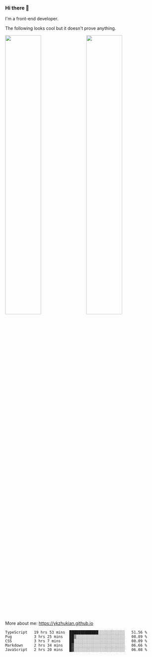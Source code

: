 ### Hi there 👋

I'm a front-end developer.

The following looks cool but it doesn't prove anything.

[<img align="right" width="48%" src="https://github-readme-stats.vercel.app/api?username=ykzhukian&show_icons=true&theme=dracula">](https://github.com/anuraghazra/github-readme-stats)

[<img width="48%" src="https://github-readme-stats.vercel.app/api/top-langs/?username=ykzhukian&layout=compact&theme=dracula">](https://github.com/anuraghazra/github-readme-stats)

More about me: 
https://ykzhukian.github.io

<!--START_SECTION:waka-->
```text
TypeScript   19 hrs 53 mins  █████████████░░░░░░░░░░░░   51.56 % 
Pug          3 hrs 25 mins   ██▒░░░░░░░░░░░░░░░░░░░░░░   08.89 % 
CSS          3 hrs 7 mins    ██░░░░░░░░░░░░░░░░░░░░░░░   08.09 % 
Markdown     2 hrs 34 mins   █▓░░░░░░░░░░░░░░░░░░░░░░░   06.66 % 
JavaScript   2 hrs 20 mins   █▓░░░░░░░░░░░░░░░░░░░░░░░   06.08 % 
```
<!--END_SECTION:waka-->
